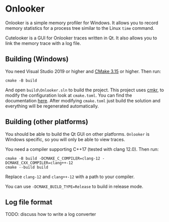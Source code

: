 # Onlooker

Onlooker is a simple memory profiler for Windows. It allows you to record memory statistics for a process tree similar to the Linux `time` command.

Cutelooker is a GUI for Onlooker traces written in Qt. It also allows you to link the memory trace with a log file.

## Building (Windows)

You need Visual Studio 2019 or higher and [CMake 3.15](https://cmake.org/download/) or higher. Then run:

```
cmake -B build
```

And open `build\Onlooker.sln` to build the project. This project uses [cmkr](https://github.com/build-cpp/cmkr), to modify the configuration look at `cmake.toml`. You can find the documentation [here](https://build-cpp.github.io/cmkr/cmake-toml/). After modifying `cmake.toml` just build the solution and everything will be regenerated automatically.

## Building (other platforms)

You should be able to build the Qt GUI on other platforms. `Onlooker` is Windows specific, so you will only be able to view traces.

You need a compiler supporting C++17 (tested with clang 12.0). Then run:

```
cmake -B build -DCMAKE_C_COMPILER=clang-12 -DCMAKE_CXX_COMPILER=clang++-12
cmake --build build
```

Replace `clang-12` and `clang++-12` with a path to your compiler.

You can use `-DCMAKE_BUILD_TYPE=Release` to build in release mode.

## Log file format

TODO: discuss how to write a log converter
